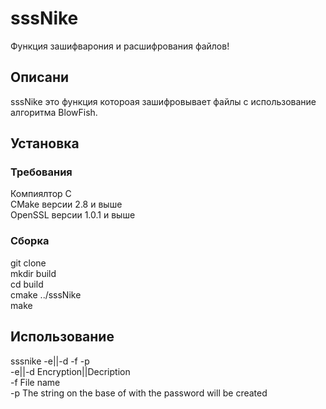 # sssNike

Функция зашифварония и расшифрования файлов!

## Описани

sssNike это функция котороая зашифровывает файлы с использование алгоритма BlowFish.

## Установка
### Требования
Компиялтор C\
СMake версии 2.8 и выше\
OpenSSL версии 1.0.1 и выше

### Сборка
git clone <URL>\
mkdir build\
cd build\
cmake ../sssNike\
make

## Использование
sssnike -e||-d -f <fileName> -p <pasWd>\
  -e||-d  Encryption||Decription\
  -f      File name\
  -p      The string on the base of with the password will be created
